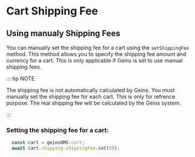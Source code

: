 # Cart Shipping Fee

## Using manualy Shipping Fees

You can manually set the shipping fee for a cart using the `setShippingFee` method. This method allows you to specify the shipping fee amount and currency for a cart. This is only applicable if Geins is set to use manual shipping fees. 

::: tip NOTE

The shipping fee is not automatically calculated by Geins. You must manually set the shipping fee for each cart. This is only for refrence purpose. The real shipping fee will be calculated by the Geins system.

:::

### Setting the shipping fee for a cart:

```typescript 
  const cart = geinsOMS.cart;
  await cart.shipping.shippingFee.set(59);
```

